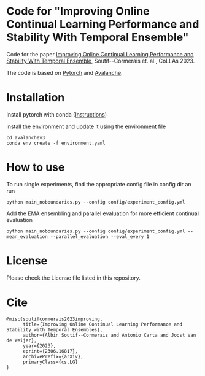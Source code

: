 # Code for "Improving Online Continual Learning Performance and Stability With Temporal Ensemble"

Code for the paper [Improving Online Continual Learning Performance and Stability With Temporal Ensemble](https://arxiv.org/abs/2306.16817), Soutif--Cormerais et. al., CoLLAs 2023.

The code is based on [Pytorch](https://pytorch.org) and [Avalanche](https://avalanche.continualai.org).

# Installation

Install pytorch with conda ([Instructions](https://pytorch.org))

install the environment and update it using the environment file

```
cd avalanchev3
conda env create -f environment.yaml
```

# How to use

To run single experiments, find the appropriate config file in config dir an run

```
python main_noboundaries.py --config config/experiment_config.yml
```

Add the EMA ensembling and parallel evaluation for more efficient continual evaluation

```
python main_noboundaries.py --config config/experiment_config.yml --mean_evaluation --parallel_evaluation --eval_every 1
```

# License

Please check the License file listed in this repository.

# Cite

```
@misc{soutifcormerais2023improving,
      title={Improving Online Continual Learning Performance and Stability with Temporal Ensembles}, 
      author={Albin Soutif--Cormerais and Antonio Carta and Joost Van de Weijer},
      year={2023},
      eprint={2306.16817},
      archivePrefix={arXiv},
      primaryClass={cs.LG}
}
```
